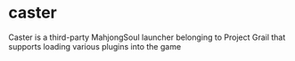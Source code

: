 # caster
Caster is a third-party MahjongSoul launcher belonging to Project Grail that supports loading various plugins into the game
